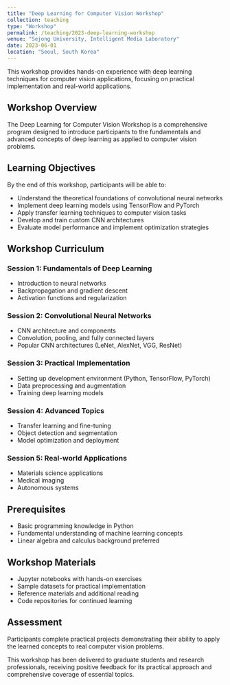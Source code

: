 ```yaml
---
title: "Deep Learning for Computer Vision Workshop"
collection: teaching
type: "Workshop"
permalink: /teaching/2023-deep-learning-workshop
venue: "Sejong University, Intelligent Media Laboratory"
date: 2023-06-01
location: "Seoul, South Korea"
---
```


This workshop provides hands-on experience with deep learning techniques for computer vision applications, focusing on practical implementation and real-world applications.

## Workshop Overview

The Deep Learning for Computer Vision Workshop is a comprehensive program designed to introduce participants to the fundamentals and advanced concepts of deep learning as applied to computer vision problems.

## Learning Objectives

By the end of this workshop, participants will be able to:

* Understand the theoretical foundations of convolutional neural networks
* Implement deep learning models using TensorFlow and PyTorch
* Apply transfer learning techniques to computer vision tasks
* Develop and train custom CNN architectures
* Evaluate model performance and implement optimization strategies

## Workshop Curriculum

### Session 1: Fundamentals of Deep Learning
- Introduction to neural networks
- Backpropagation and gradient descent
- Activation functions and regularization

### Session 2: Convolutional Neural Networks
- CNN architecture and components
- Convolution, pooling, and fully connected layers
- Popular CNN architectures (LeNet, AlexNet, VGG, ResNet)

### Session 3: Practical Implementation
- Setting up development environment (Python, TensorFlow, PyTorch)
- Data preprocessing and augmentation
- Training deep learning models

### Session 4: Advanced Topics
- Transfer learning and fine-tuning
- Object detection and segmentation
- Model optimization and deployment

### Session 5: Real-world Applications
- Materials science applications
- Medical imaging
- Autonomous systems

## Prerequisites

- Basic programming knowledge in Python
- Fundamental understanding of machine learning concepts
- Linear algebra and calculus background preferred

## Workshop Materials

- Jupyter notebooks with hands-on exercises
- Sample datasets for practical implementation
- Reference materials and additional reading
- Code repositories for continued learning

## Assessment

Participants complete practical projects demonstrating their ability to apply the learned concepts to real computer vision problems.

This workshop has been delivered to graduate students and research professionals, receiving positive feedback for its practical approach and comprehensive coverage of essential topics.